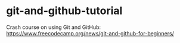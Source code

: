 # git-and-github-tutorial
Crash course on using Git and GitHub: https://www.freecodecamp.org/news/git-and-github-for-beginners/
